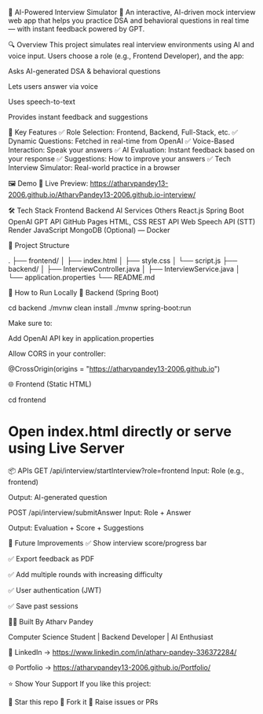 🚀 AI-Powered Interview Simulator 🎤
An interactive, AI-driven mock interview web app that helps you practice DSA and behavioral questions in real time — with instant feedback powered by GPT.


🔍 Overview
This project simulates real interview environments using AI and voice input.
Users choose a role (e.g., Frontend Developer), and the app:

Asks AI-generated DSA & behavioral questions

Lets users answer via voice

Uses speech-to-text

Provides instant feedback and suggestions

🧠 Key Features
✅ Role Selection: Frontend, Backend, Full-Stack, etc.
✅ Dynamic Questions: Fetched in real-time from OpenAI
✅ Voice-Based Interaction: Speak your answers
✅ AI Evaluation: Instant feedback based on your response
✅ Suggestions: How to improve your answers
✅ Tech Interview Simulator: Real-world practice in a browser

🖼️ Demo
🔗 Live Preview: https://atharvpandey13-2006.github.io/AtharvPandey13-2006.github.io-interview/

🛠️ Tech Stack
Frontend	Backend	AI Services	Others
React.js	Spring Boot	OpenAI GPT API	GitHub Pages
HTML, CSS	REST API	Web Speech API (STT)	Render
JavaScript	MongoDB (Optional)	—	Docker

🧱 Project Structure

.
├── frontend/
│   ├── index.html
│   ├── style.css
│   └── script.js
├── backend/
│   ├── InterviewController.java
│   ├── InterviewService.java
│   └── application.properties
└── README.md


🧪 How to Run Locally
🔧 Backend (Spring Boot)

cd backend
./mvnw clean install
./mvnw spring-boot:run

Make sure to:

Add OpenAI API key in application.properties

Allow CORS in your controller:

@CrossOrigin(origins = "https://atharvpandey13-2006.github.io")

🌐 Frontend (Static HTML)

cd frontend

# Open index.html directly or serve using Live Server
📦 APIs
GET /api/interview/startInterview?role=frontend
Input: Role (e.g., frontend)

Output: AI-generated question

POST /api/interview/submitAnswer
Input: Role + Answer

Output: Evaluation + Score + Suggestions

📌 Future Improvements
✅ Show interview score/progress bar

✅ Export feedback as PDF

✅ Add multiple rounds with increasing difficulty

✅ User authentication (JWT)

✅ Save past sessions

🧑‍💻 Built By
Atharv Pandey

Computer Science Student | Backend Developer | AI Enthusiast

🔗 LinkedIn -> https://www.linkedin.com/in/atharv-pandey-336372284/

🌐 Portfolio -> https://atharvpandey13-2006.github.io/Portfolio/

⭐️ Show Your Support
If you like this project:

🌟 Star this repo
🍴 Fork it
🐛 Raise issues or PRs
